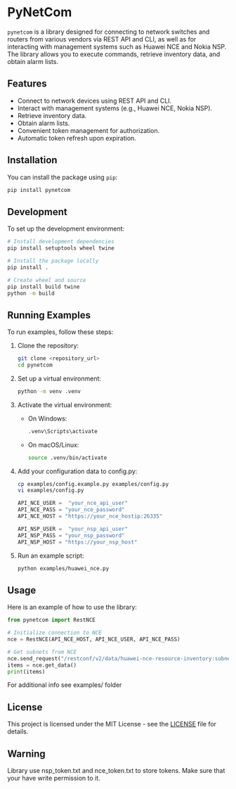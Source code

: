 # PyNetCom

`pynetcom` is a library designed for connecting to network switches and routers from various vendors via REST API and CLI, as well as for interacting with management systems such as Huawei NCE and Nokia NSP. The library allows you to execute commands, retrieve inventory data, and obtain alarm lists.

## Features

- Connect to network devices using REST API and CLI.
- Interact with management systems (e.g., Huawei NCE, Nokia NSP).
- Retrieve inventory data.
- Obtain alarm lists.
- Convenient token management for authorization.
- Automatic token refresh upon expiration.

## Installation

You can install the package using `pip`:

```bash
pip install pynetcom
```

## Development

To set up the development environment:

```bash
# Install development dependencies
pip install setuptools wheel twine

# Install the package locally
pip install .

# Create wheel and source 
pip install build twine
python -m build

```

## Running Examples

To run examples, follow these steps:

1. Clone the repository:

    ```bash
    git clone <repository_url>
    cd pynetcom
    ```

2. Set up a virtual environment:

    ```bash
    python -m venv .venv
    ```

3. Activate the virtual environment:

    - On Windows:

        ```bash
        .venv\Scripts\activate
        ```

    - On macOS/Linux:

        ```bash
        source .venv/bin/activate
        ```

4. Add your configuration data to config.py:
    ```bash
    cp examples/config.example.py examples/config.py
    vi examples/config.py
    ```
    ```python
    API_NCE_USER =  "your_nce_api_user"
    API_NCE_PASS = "your_nce_password"
    API_NCE_HOST = "https://your_nce_hostip:26335"

    API_NSP_USER =  "your_nsp_api_user"
    API_NSP_PASS = "your_nsp_password"
    API_NSP_HOST = "https://your_nsp_host"
    ```

5. Run an example script:

    ```bash
    python examples/huawei_nce.py
    ```


## Usage

Here is an example of how to use the library:

```python
from pynetcom import RestNCE

# Initialize connection to NCE
nce = RestNCE(API_NCE_HOST, API_NCE_USER, API_NCE_PASS)

# Get subnets from NCE
nce.send_request("/restconf/v2/data/huawei-nce-resource-inventory:subnets")
items = nce.get_data()
print(items)
```
For additional info see examples/ folder

## License

This project is licensed under the MIT License - see the [LICENSE](LICENSE) file for details.

## Warning
Library use nsp_token.txt and nce_token.txt to store tokens.
Make sure that your have write permission to it.